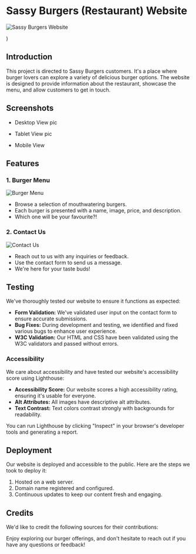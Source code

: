 # Sassy Burgers (Restaurant) Website

![Sassy Burgers Website](https://github.com/GlennJohansson85/sassy-burgers/assets/139962883/60add24a-4783-4c03-9c94-9941ca27edfe)

)

## Introduction

This project is directed to Sassy Burgers customers. It's a place where burger lovers can explore a variety of delicious burger options. The website is designed to provide information about the restaurant, showcase the menu, and allow customers to get in touch.

## Screenshots

- Desktop View pic
  

- Tablet View pic
 

- Mobile View


## Features

### 1. Burger Menu

![Burger Menu](pic)

- Browse a selection of mouthwatering burgers.
- Each burger is presented with a name, image, price, and description.
- Which one will be your favourite?!

### 2. Contact Us

![Contact Us](pic)

- Reach out to us with any inquiries or feedback.
- Use the contact form to send us a message.
- We're here for your taste buds!

## Testing

We've thoroughly tested our website to ensure it functions as expected:

- **Form Validation:** We've validated user input on the contact form to ensure accurate submissions.
- **Bug Fixes:** During development and testing, we identified and fixed various bugs to enhance user experience.
- **W3C Validation:** Our HTML and CSS have been validated using the W3C validators and passed without errors.

### Accessibility

We care about accessibility and have tested our website's accessibility score using Lighthouse:

- **Accessibility Score:** Our website scores a high accessibility rating, ensuring it's usable for everyone.
- **Alt Attributes:** All images have descriptive alt attributes.
- **Text Contrast:** Text colors contrast strongly with backgrounds for readability.

You can run Lighthouse by clicking "Inspect" in your browser's developer tools and generating a report.

## Deployment

Our website is deployed and accessible to the public. Here are the steps we took to deploy it:

1. Hosted on a web server.
2. Domain name registered and configured.
3. Continuous updates to keep our content fresh and engaging.

## Credits

We'd like to credit the following sources for their contributions:



Enjoy exploring our burger offerings, and don't hesitate to reach out if you have any questions or feedback!
